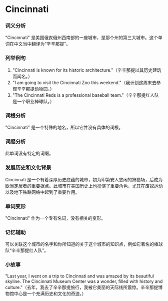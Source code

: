 # Cincinnati

### 词义分析

  

"Cincinnati" 是美国俄亥俄州西南部的一座城市，是那个州的第三大城市。这个单词在中文当中翻译为“辛辛那提”。

  

### 列举例句

  

1.  "Cincinnati is known for its historic architecture."（辛辛那提以其历史建筑而闻名。）
2.  "I am going to visit the Cincinnati Zoo this weekend."（我计划这周末去参观辛辛那提动物园。）
3.  "The Cincinnati Reds is a professional baseball team."（辛辛那提红人队是一个职业棒球队。）

  

### 词根分析

  

"Cincinnati" 是一个特殊的地名，所以它并没有具体的词根。

  

### 词缀分析

  

此单词没有特定的词缀。

  

### 发展历史和文化背景

  

Cincinnati 是一个有着深厚历史底蕴的城市，初为印第安人悠闲的狩猎场，后成为欧洲定居者的重要据点。此城市在美国历史上也扮演了重要角色，尤其在废奴运动以及地下铁路网络中起到了重要作用。

  

### 单词变形

  

"Cincinnati" 作为一个专有名词，没有相关的变形。

  

### 记忆辅助

  

可以关联这个城市的名字和你所知道的关于这个城市的知识点，例如它著名的棒球队“辛辛那提红人队”。

  

### 小故事

  

"Last year, I went on a trip to Cincinnati and was amazed by its beautiful skyline. The Cincinnati Museum Center was a wonder, filled with history and culture."（去年，我去了辛辛那提旅行，我被它美丽的天际线所震惊。辛辛那提博物馆中心是一个充满历史和文化的奇迹。）
